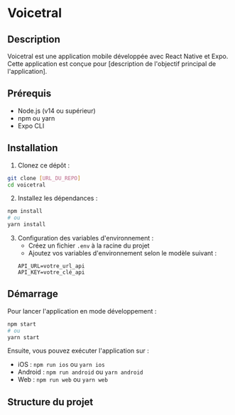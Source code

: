 # Voicetral

## Description

Voicetral est une application mobile développée avec React Native et Expo. Cette application est conçue pour [description de l'objectif principal de l'application].

## Prérequis

- Node.js (v14 ou supérieur)
- npm ou yarn
- Expo CLI

## Installation

1. Clonez ce dépôt :

```bash
git clone [URL_DU_REPO]
cd voicetral
```

2. Installez les dépendances :

```bash
npm install
# ou
yarn install
```

3. Configuration des variables d'environnement :
   - Créez un fichier `.env` à la racine du projet
   - Ajoutez vos variables d'environnement selon le modèle suivant :
   ```
   API_URL=votre_url_api
   API_KEY=votre_clé_api
   ```

## Démarrage

Pour lancer l'application en mode développement :

```bash
npm start
# ou
yarn start
```

Ensuite, vous pouvez exécuter l'application sur :

- iOS : `npm run ios` ou `yarn ios`
- Android : `npm run android` ou `yarn android`
- Web : `npm run web` ou `yarn web`

## Structure du projet
